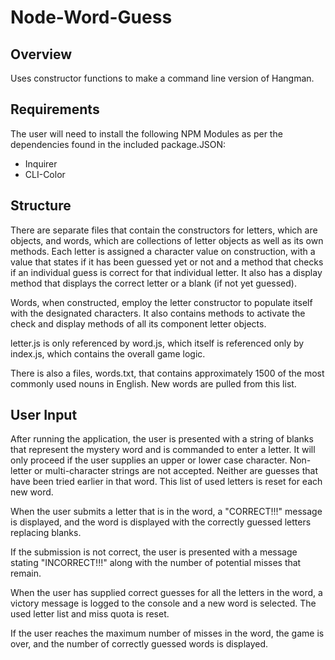 # Node-Word-Guess

## Overview

Uses constructor functions to make a command line version of Hangman.

## Requirements

The user will need to install the following NPM Modules as per the dependencies found in the included package.JSON:

* Inquirer
* CLI-Color

## Structure

There are separate files that contain the constructors for letters, which are objects, and words, which are collections of letter objects as well as its own methods. Each letter is assigned a character value on construction, with a value that states if it has been guessed yet or not and a method that checks if an individual guess is correct for that individual letter. It also has a display method that displays the correct letter or a blank (if not yet guessed).

Words, when constructed, employ the letter constructor to populate itself with the designated characters. It also contains methods to activate the check and display methods of all its component letter objects.

letter.js is only referenced by word.js, which itself is referenced only by index.js, which contains the overall game logic.

There is also a files, words.txt, that contains approximately 1500 of the most commonly used nouns in English. New words are pulled from this list.

## User Input

After running the application, the user is presented with a string of blanks that represent the mystery word and is commanded to enter a letter. It will only proceed if the user supplies an upper or lower case character. Non-letter or multi-character strings are not accepted. Neither are guesses that have been tried earlier in that word. This list of used letters is reset for each new word.

When the user submits a letter that is in the word, a "CORRECT!!!" message is displayed, and the word is displayed with the correctly guessed letters replacing blanks.

If the submission is not correct, the user is presented with a message stating "INCORRECT!!!" along with the number of potential misses that remain.

When the user has supplied correct guesses for all the letters in the word, a victory message is logged to the console and a new word is selected. The used letter list and miss quota is reset.

If the user reaches the maximum number of misses in the word, the game is over, and the number of correctly guessed words is displayed.

